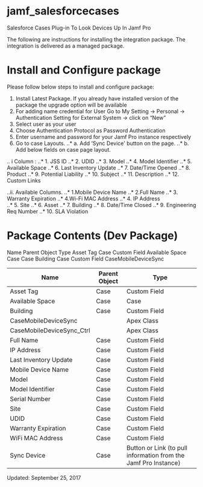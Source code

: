 # jamf_salesforcecases
Salesforce Cases Plug-in To Look Devices Up In Jamf Pro

The following are instructions for installing the integration package. The integration is delivered as a managed package.
 
# Install and Configure package
 
Please follow below steps to install and configure package:

1. Install Latest Package. If you already have installed version of the package the upgrade option will be available
2. For adding name credential for User  Go to My Setting -> Personal -> Authentication Setting for External System -> click on “New”
3. Select user as your user 
4. Choose Authentication Protocol as Password Authentication
5. Enter username and password for your Jamf Pro instance respectively
6. Go to case Layouts.
..*    a.     Add ’Sync Device' button on the page.
..*    b.   Add below fields on case page layout.
  
..     i Column :
..*    1.   JSS ID
..*    2.  UDID
..*    3.  Model
..*    4.  Model Identifier
..*    5.  Available Space
..*    6.  Last Inventory Update
..*    7.  Date/Time Opened
..*    8.  Product
..*    9.  Potential Liability
..*    10.  Subject
..*    11.  Description
..*    12.  Custom Links
 
..ii. Available Columns.
..*    1.Mobile Device Name
..*    2.Full Name
..*    3. Warranty Expiration
..*    4.Wi-Fi MAC Address
..*    4. IP Address     	
..*    5. Site
..*    6. Asset
..*    7. Building
..*    8. Date/Time Closed
..*    9. Engineering Req Number
..*    10. SLA Violation


# Package Contents (Dev Package)
Name
Parent Object
Type
Asset Tag
Case
Custom Field
Available Space
Case
Case
Building
Case
Custom Field
CaseMobileDeviceSync
 
| Name  | Parent Object | Type |
| ------------- | ------------- | ------------- |
| Asset Tag  | Case  | Custom Field  |
| Available Space  | Case  | Case  |
| Building  | Case  | Custom Field  |
| CaseMobileDeviceSync  |   | Apex Class  |
| CaseMobileDeviceSync_Ctrl|   | Apex Class  |
| Full Name | Case  | Custom Field  |
| IP Address | Case | Custom Field |
| Last Inventory Update | Case | Custom Field |
| Mobile Device Name | Case | Custom Field |
| Model | Case | Custom Field |
| Model Identifier | Case | Custom Field |
| Serial Number | Case | Custom Field |
| Site | Case | Custom Field |
| UDID | Case | Custom Field |
| Warranty Expiration | Case | Custom Field |
| WiFi MAC Address | Case | Custom Field |
| Sync Device | Case | Button or Link (to pull information from the Jamf Pro Instance) |


Updated: September 25, 2017
